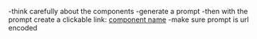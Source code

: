 -think carefully about the components
-generate a prompt
-then with the prompt create a clickable link: [component name](https://v0.dev/chat?q={prompt})
-make sure prompt is url encoded
